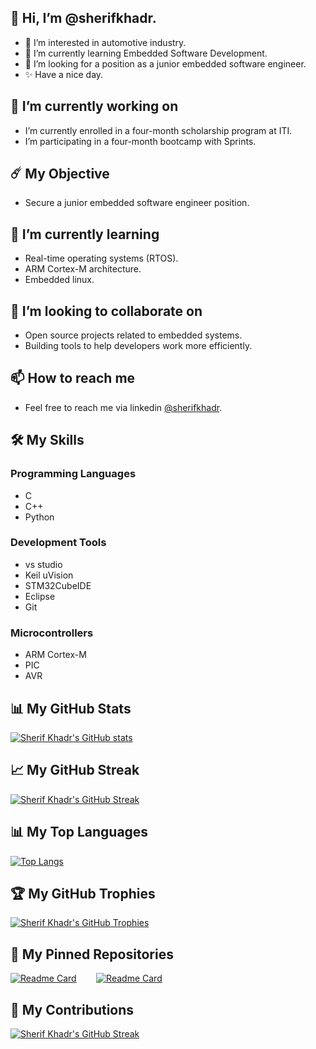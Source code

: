 ## 👋 Hi, I’m @sherifkhadr.
- 👀 I’m interested in automotive industry.
- 🌱 I’m currently learning Embedded Software Development.
- 💞️ I’m looking for a position as a junior embedded software engineer.
- ✨ Have a nice day.

## 🔭 I’m currently working on

- I’m currently enrolled in a four-month scholarship program at ITI.
- I’m participating in a four-month bootcamp with Sprints. 
  
## ☄️ My Objective

- Secure a junior embedded software engineer position.

## 🌱 I’m currently learning

- Real-time operating systems (RTOS).
- ARM Cortex-M architecture.
- Embedded linux.

## 👯 I’m looking to collaborate on

- Open source projects related to embedded systems.
- Building tools to help developers work more efficiently.

## 📫 How to reach me

- Feel free to reach me via linkedin [@sherifkhadr](https://www.linkedin.com/in/sherifkhadr/).
  
## 🛠️ My Skills

### Programming Languages

- C
- C++
- Python

### Development Tools

- vs studio
- Keil uVision
- STM32CubeIDE
- Eclipse
- Git

### Microcontrollers

- ARM Cortex-M
- PIC
- AVR

## 📊 My GitHub Stats

[![Sherif Khadr's GitHub stats](https://github-readme-stats.vercel.app/api?username=sherifkhadr&show_icons=true&theme=tokyonight)](https://github.com/anuraghazra/github-readme-stats)

## 📈 My GitHub Streak

[![Sherif Khadr's GitHub Streak](https://github-readme-streak-stats.herokuapp.com/?user=sherifkhadr&theme=tokyonight)](https://github.com/DenverCoder1/github-readme-streak-stats)

## 📊 My Top Languages

[![Top Langs](https://github-readme-stats.vercel.app/api/top-langs/?username=sherifkhadr&layout=compact&theme=tokyonight)](https://github.com/anuraghazra/github-readme-stats)

## 🏆 My GitHub Trophies

[![Sherif Khadr's GitHub Trophies](https://github-profile-trophy.vercel.app/?username=sherifkhadr&theme=tokyonight)](https://github.com/ryo-ma/github-profile-trophy)

## 📌 My Pinned Repositories

[![Readme Card](https://github-readme-stats.vercel.app/api/pin/?username=sherifkhadr&repo=SPRINTS_Automotive_Software_Bootcamp&theme=tokyonight)](https://github.com/sherifkhadr/SPRINTS_Automotive_Software_Bootcamp)&nbsp;&nbsp;&nbsp;&nbsp;&nbsp;&nbsp;&nbsp;
[![Readme Card](https://github-readme-stats.vercel.app/api/pin/?username=sherifkhadr&repo=ITI_ES_4M&theme=tokyonight)](https://github.com/sherifkhadr/ITI_ES_4M)

## 🎉 My Contributions

[![Sherif Khadr's GitHub Streak](https://github-readme-streak-stats.herokuapp.com?user=sherifkhadr&theme=tokyonight)](https://git.io/streak-stats)


